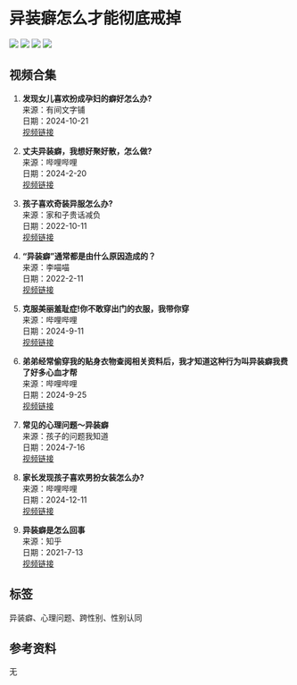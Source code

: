 # 异装癖怎么才能彻底戒掉

![](https://psstatic.cdn.bcebos.com/basics/wise_global/searchbox/1_1726315824000.png)
![](https://psstatic.cdn.bcebos.com/basics/wise_global/searchbox/3_1726311380000.png)
![](https://psstatic.cdn.bcebos.com/basics/wise_global/searchbox/2_1726310931000.png)
![](https://psstatic.cdn.bcebos.com/basics/wise_global/searchbox/1_1726315824000.png)

## 视频合集

1. **发现女儿喜欢扮成孕妇的癖好怎么办?**  
   来源：有间文字铺  
   日期：2024-10-21  
   [视频链接](https://m.baidu.com/from=1086k/bd_page_type=1/ssid=0/uid=0/pu=usm%400%2Csz%401320_220%2Cta%40qbase___3_537/baiduid=38E407098019F73DFBBA2D3CBAC404B7/w=0_10_/t=iphone/l=1/tc?ref=www_iphone&lid=10784166726746503369&pd=video&fm=alop&cyc=1&extra=%7B%22loc%22%3A%22https%253A%252F%252Fhaokan.baidu.com%252Fv%253Fpd%253Dwisenatural%2526vid%253D17336177499883560635%22%2C%22log_loc%22%3A%22https%253A%252F%252Fhaokan.baidu.com%252Fv%253Fpd%253Dwisenatural%2526vid%253D17336177499883560635%22%2C%22jsy%22%3A%221%22%2C%22hejiLoc%22%3A%22%22%2C%22baijiahao_id%22%3A%221784316614089388%22%2C%22nid%22%3A%2217336177499883560635%22%2C%22duration%22%3A87%7D&isAtom=1&clk_info=%7B%22applid%22%3A%2210784166726746503369%22%2C%22apptpl%22%3A%22normal%22%2C%22srcid%22%3A4185%2C%22tplname%22%3A%22videotab_normal%22%2C%22atn%22%3A%22index%22%7D&is_baidu=0&dict=-1&applid=10784166726746503369&module=sf&wd=&eqid=95a90e80424ff8c91000000667c0716e&w_qd=IlPT2AEptyoA_yk553Ip7AWvFjFVkowmzzsXjADQ5OQrUBMyMUZduGPgfBa&bdver=2_1&tcplug=1&sec=1718&di=3c5a3e054f5dc762&bdenc=1&nsrc=mMQ82pJog0pERasoA4JVBFKtR6eUBQrryf4YHdpwoAg9PRwn8xIHBNQsLcsIK7j6TPwn56Lig0vdZGV3ooKMCHzAjWMRH6WKH335wmKJSevoaNDI%2FB%2BhLMdBe4OuxTsD3d81wSoc5CD%2Fv6zIgH1G2IGdYj5jnnJuG8EaRFwrgtBBeSm5JVkGrJrAEDWEIVKQfPFGj5hELWE1y1TrqsnghRnK34t63gcV7N1nbxFiJNB2obfpj15tFXbSNQCyvJbzgDBI4LSuYtbpORBBuXjtk1v8dq3kKdPa8nGPrIhQsng0uB18jE8kFaCnpo0DBbABaY4pM0CTp%2BSRmHPKES7RRjlYOhL1bXNqM%2BENdAO%2BFevdUYL3zTfJP49kOhDHxywvXuP9iaRdsrfBJWG7UhTQpYCn72siBGmOR94zqWG2P700mLakJnzAqlJIzSotKmfVlk45OqZmq85VPL8yfzBuSpizLnveMOpNHltNF2KuD1DnSgtaQFSNiCfPK2t%2F%2B15W83qrQ3bN%2FpaJfzJFx%2BoGUr9LGRUMjlsrLlphRbbH6A9O3b9co6lli3LrM0HNhDXw6uw0xqNFrNE1xkO4QyXyV1dVoRWxN4%2Bgso0AOQ428gAabLUAHzaHqhNTNs8Wm50S3YcmWBcgH76AnUzOK3rrcy6tj3kavBSdaTqMV5yp47EHi7hzoCg2m6Pi%2FkabcHQks8eiZGIhsV5vyFNN2y6UZ2B2YN5%2FKKZqTWuqhG19NlgSRBRuTOeMVlgzpWNdjVhQ9manUgRETqr4Tf1tDvspLjjO1CrDDMB6iQepi2A4y%2BivRZWFWDRfPioYo0wU%2FrKH6kPvvVMnfmC5jRBPADpMBRwxupiGDs8R1qnQcwuz6IkCfnjshCAD431CXvDgxESQNKpp2CiDCihw80XisokHNnvQoRyryDAEDcdJ%2FlmxDs92FiE%2FS0AVuRhlpmWvNbXcuHBBPih6cDhmBpUIxut6MR9KRK%2BPzwMk7%2B3BdfcMyEaCmmcfu6YLysxh3ehVf68m3g%2FQXeCr1fa%2BjAhXDqXiBXoi1SsYyz9JhAqFuTnH4bY0PkGeYK1UUPNW8Bv2A77LF61G7COZIuLx64UqulftuHeQLh%2B2PyoRDOooB6TsFG88yY6nwd1AKxUXgxuWfVlRiQljnX4b7yj4NKEuUlpmYhCjPJ4Blp3cRcmNFHh31l6h3o66%2Fs8Knu9py7e0h8KMdEvl2u7Snp%2BMtH4%2BefLpdw%3D%3D)

2. **丈夫异装癖，我想好聚好散，怎么做?**  
   来源：哔哩哔哩  
   日期：2024-2-20  
   [视频链接](https://m.baidu.com/from=1086k/bd_page_type=1/ssid=0/uid=0/pu=usm%400%2Csz%401320_220%2Cta%40qbase___3_537/baiduid=38E407098019F73DFBBA2D3CBAC404B7/w=0_10_/t=iphone/l=1/tc?ref=www_iphone&lid=10784166726746503369&pd=video&fm=alop&cyc=1&extra=%7B%22loc%22%3A%22http%253A%252F%252Fwww.bilibili.com%252Fvideo%252FBV1Su4m1w7uP%22%2C%22log_loc%22%3A%22http%253A%252F%252Fwww.bilibili.com%252Fvideo%252FBV1Su4m1w7uP%22%2C%22jsy%22%3A%221%22%2C%22hejiLoc%22%3A%22%22%2C%22baijiahao_id%22%3A%22%22%2C%22nid%22%3A%22184843683143890628%22%2C%22duration%22%3A404%7D&isAtom=1&clk_info=%7B%22applid%22%3A%2210784166726746503369%22%2C%22apptpl%22%3A%22normal%22%2C%22srcid%22%3A4185%2C%22tplname%22%3A%22videotab_normal%22%2C%22atn%22%3A%22index%22%7D&is_baidu=0&dict=-1&applid=10784166726746503369&module=sf&wd=&eqid=95a90e80424ff8c91000000667c0716e&w_qd=IlPT2AEptyoA_yk553Ip7AWvFjFVkowmzzsXjADQ5OQrUBMyMUZduGPgfBa&bdver=2_1&tcplug=1&sec=1718&di=ef258eae5997fa74&bdenc=1&nsrc=mMQ82pJog0pERasoA4JVBFKtR6eUBQrryf4YHdpwoAg9PRwn8xIHBNQsLcsIK7j6TPwn56Lig0vdZGV3ooKMCKTNmAaY90QZwv%2FyCZ5ahEcaqBvWbPTdDyVXoQNvwrG3hXkhIBB1WmVqMp97Dx1yk45%2FC687EPrYcYqexycuVYzGMNMmKPimHov3AUrWgAggsAGvg7hhhSCKjYZpIDbiBbZsRc3N4bfCrWaMXETJ4d3Ci9Bg%2BwjI7pIv7r8idwpjgAFSEOPeLnzvkbG0oT1KG8VWlGt%2Bpr7zWueUukafmV8mjLjZ0%2Be4UfqwE2MFKaRUaZcdTCHj9A821CaI8HTRpKSN4AbDcSVDBDpbSEhW3cF0YGf1W2wSdDNeUgDvVuoDg4ueQE%2F6i2DoVdfejSuw%2BXaCTo0nvascY0vxBc0cwrmRd3V9HevzE%2BEvNj0rhGUMfITWjT8%2B4saGWaggymcTEpOIuIUCuHWYy6oKIZPP29GCfoMkF1WR9njFiy9acxLa232s2%2Fh21YjjlYV3GQvPrE0SRDXHp8D4mORFY5uPfIZS0lUeIuKuIktBGGKbzP81Lgk83Vau6s8aHMg7sN3xmkalpxyDhHfKThd9h5vGH5NpiT2swiiYgfPBFi70ObTp0ikiqSJKC%2BofbzBBLaR0wLWxnoOe2%2BA2cNkUUbUfqsFkHep%2Fg0PBRcg22%2FJYFAUxxvo0q3NpE70zM9mfo7lheONz4Pfw2nvnpLr0h3EzehRIn2IQ1L%2BL44TsBibWADrIUBjKUd9ProSiEMcwCeD%2FGp2iFGRdjiKbR8VycYg%3D%3D)

3. **孩子喜欢奇装异服怎么办?**  
   来源：家和子贵话减负  
   日期：2022-10-11  
   [视频链接](https://m.baidu.com/from=1086k/bd_page_type=1/ssid=0/uid=0/pu=usm%400%2Csz%401320_220%2Cta%40qbase___3_537/baiduid=38E407098019F73DFBBA2D3CBAC404B7/w=0_10_/t=iphone/l=1/tc?ref=www_iphone&lid=10784166726746503369&pd=video&fm=alop&cyc=1&extra=%7B%22baijiahao_id%22%3A%221742552374144705%22%2C%22log_loc%22%3A%22https%253A%252F%252Fhaokan.baidu.com%252Fv%253Fpd%253Dwisenatural%2526vid%253D7286689434684914052%22%2C%22loc%22%3A%22https%253A%252F%252Fhaokan.baidu.com%252Fv%253Fpd%253Dwisenatural%2526vid%253D7286689434684914052%22%2C%22jsy%22%3A%221%22%2C%22vidTypeNew%22%3A%220%22%2C%22nid%22%3A%227286689434684914052%22%7D&isAtom=1&clk_info=%7B%22applid%22%3A%2210784166726746503369%22%2C%22apptpl%22%3A%22normal%22%2C%22srcid%22%3A%220%22%2C%22tplname%22%3A%22videotab_normal%22%2C%22atn%22%3A%22index%22%7D&is_baidu=0&dict=-1&applid=10784166726746503369&module=sf&wd=&eqid=95a90e80424ff8c91000000667c0716e&w_qd=IlPT2AEptyoA_yk553Ip7AWvFjFVkowmzzsXjADQ5OQrUBMyMUZduGPgfBa&bdver=2_1&tcplug=1&sec=1718&di=298c5554259d26eb&bdenc=1&nsrc=mMQ82pJog0pERasoA4JVBDu4U7tqCFG5u9gVhkJAuswoIqcHSTPJPXEOO20YxGwpvhNe%2F3ShgJZTuXLk0NLx38eoTrB9VOic9SMoCFskRmejHLjLp4kFhkzows93eCi6VZoPCDXPkN3Ulfopvn3J1zAvwWFobBa5s2jykU2TKntQXP8d9qTAu1kIRmhxbzPCI3rsJCea8RwU7KQLrT2kFdkaczR7P0%2F4HedSi9c9UTL6AA8gNbCYTErFX6VSz4%2FKnOtUYJYox50z5fyAI2Bx1MEkqzYg6QvKVyeEt%2BjHpLKgJjSRCIwB3mbksKx4%2BRvUN1erGhT38fyqfZX547rsM4M7goCOUhmT0YgBHPAaAZbCZB94wUOAxO7gKn7DoAspU%2FvJVGhKBAw1cBWn%2BHps%2Bz05H53QBSBZFyMCvqx8owwfPUWHZvQHtx08cdJtQAz1HFdW7vUmg8zG93H0Rmu4PZix1E4D86QD6WdaALvfQ156bP7gG8oFOdJquLrnuzVGKTEk3xGQcvEEZwxAmDcpfWih%2FaOqAAI4AEQdzPgUo5hP94%2B5ygulI5S5T1KTABpQ5vbNgGq%2BwxDSk7q4jmo45H9FW3XHjE0CjSawigSqgD40AiLRC90Cw%2FwXaQOwILsucbe3JFDGeeZWgkGA73GltShGie3G0%2BWULZ4%2FtzN7GJf1zI0ScHG3treMm2ueKaRn9ofXkO5w5fHR%2FWnMha2VYf65lck6CZmKwukmK51pNyT839rf78bZjWnk9b1zjtRAup7FtHMoexeq%2BQrV65Ufs4UXNfGbM1lfnfitNzkdCBFjDGSSZKXlQCBzyX72QmNbJOXm%2BISw8QzLHYUx5g7Qg2%2FrU2O4wrnzvDzjmkP0SiZr0nLGtp0hK9p9xLYCdLX%2FRRJ7VnOBwvVCcLg3Cni0%2FY0q2BWY%2FCpdzuBuO2kQm%2B9aKtRABI%2BSVgaguALRprAcZCKczl6idb84HklTZ3aHBwLlX1YBmZBI%2BN0VeYXzRhwlu2rM7StqOQGr5eQCmUBqeK8VUB1QjYQPZ2VezCyqWY880HDgtQ9hSDq5yHH07LxMSU94fHOmQ6ybfS%2BmhfkDNdZqL60YHOCajjoN9B2tIQouig2Hu9b%2FT2a8Lv3oY11E3859rSUonujAEGnb%2FFpl)

4. **“异装癖”通常都是由什么原因造成的？**  
   来源：李喵喵  
   日期：2022-2-11  
   [视频链接](https://m.baidu.com/from=1086k/bd_page_type=1/ssid=0/uid=0/pu=usm%400%2Csz%401320_220%2Cta%40qbase___3_537/baiduid=38E407098019F73DFBBA2D3CBAC404B7/w=0_10_/t=iphone/l=1/tc?ref=www_iphone&lid=10784166726746503369&pd=video&fm=alop&cyc=1&extra=%7B%22baijiahao_id%22%3A%221628908437418845%22%2C%22log_loc%22%3A%22https%253A%252F%252Fhaokan.baidu.com%252Fv%253Fpd%253Dwisenatural%2526vid%253D4523855423282857069%22%2C%22loc%22%3A%22https%253A%252F%252Fhaokan.baidu.com%252Fv%253Fpd%253Dwisenatural%2526vid%253D4523855423282857069%22%2C%22jsy%22%3A%221%22%2C%22vidTypeNew%22%3A%220%22%2C%22nid%22%3A%224523855423282857069%22%7D&isAtom=1&clk_info=%7B%22applid%22%3A%2210784166726746503369%22%2C%22apptpl%22%3A%22normal%22%2C%22srcid%22%3A%220%22%2C%22tplname%22%3A%22videotab_normal%22%2C%22atn%22%3A%22index%22%7D&is_baidu=0&dict=-1&applid=10784166726746503369&module=sf&wd=&eqid=95a90e80424ff8c91000000667c0716e&w_qd=IlPT2AEptyoA_yk553Ip7AWvFjFVkowmzzsXjADQ5OQrUBMyMUZduGPgfBa&bdver=2_1&tcplug=1&sec=1718&di=6912e3f107816de8&bdenc=1&nsrc=mMQ82pJog0pERasoA4JVBFKtR6eUBQrryf4YHdpwoAg9PRwn8xIHBNQsLcsIK7j6TPwn56Lig0vdZGV3ooKMCAKUILpA%2Fh9RPbXkN5x7KNnRepH1F03g4QY6AJ%2FDipPEsdhosuvKXflHvzawVpguCJaLA11kThPWpxw3EeEUDERn4AbjaG2Rk8SmtGPp%2FuA0N0ZVo9Iej3xdP8vAfm1kBc86xrJzwQmAyQfR5Egv4fXGQSIi1tJm1qphdkXAQTu6tPubFyWJ26YjDRbNmE9PDuzd3wJx2eOZRxE7cnRNxyXHZ46KD3PAGrau%2Fy87%2BQi2daiyMb0pv%2FAVSjnWAv0JVtZcUFke%2F3Jcib6C7VqPOahybu5G32mdjjEpwl28ngJsLOYWoZHAk%2F4qmlWR5d1q3dInr6Wzi8KczYl9%2FoxFamFEhRTLUtu%2F0LBY1uxP2BxIL%2BpkqgW3%2BX1XVhFNMVWnhlckJ0by3ABSVuPw9P4bL%2B%2BYQdpzIK3AWM0Fiy3Rh2tb34cjGvy6BNY%2BxCGOzqfqVaxcGvuWy5pB%2Fr6zjLpVYB%2BdVcnhnohoywCYXWrRzHuePommBMHsn1Pz9HBziACfD6%2FrT7Ls1jELCquJOsCbrCBjgP8tsv8d%2B%2F2%2FN%2B%2FT0CPMQyRoIAB0duhQGlvzGEdGLjw6nzxmdpDsiqcF8fpsdscvDZuRGZWoIYiy6UrMFsgJKLdBE%2BmFGgueEJNwUVkneHxZ8OAULBOhGG8WExDC9TCqeCDJW6rRtxCofZPfy0%2BipnFI5aXYZsmD1HMqqs%2F0Q5ZNkhZxELISEMIevI%2Fu4a4CUx6CtIb29zNxjnIZlViqFxM%2BdWFNM0syyd2xhngY6lZnvRfz5NgNWjVCBB1%2BGrJLqJW13e5hA42Q2mUhZVrn0lIWjLOm%2B9%2BQYIHGw2%B1Dfncfm%2BOfgf7GWpepzFJJDFClMPIb9nrVbEdScmplu3iu4sE7zl%2BsSHyl1MaLS55EQ%3D%3D)

5. **克服美丽羞耻症!你不敢穿出门的衣服，我带你穿**  
   来源：哔哩哔哩  
   日期：2024-9-11  
   [视频链接](https://m.baidu.com/from=1086k/bd_page_type=1/ssid=0/uid=0/pu=usm%400%2Csz%401320_220%2Cta%40qbase___3_537/baiduid=38E407098019F73DFBBA2D3CBAC404B7/w=0_10_/t=iphone/l=1/tc?ref=www_iphone&lid=10784166726746503369&pd=video&fm=alop&cyc=1&extra=%7B%22log_loc%22%3A%22http%253A%252F%252Fwww.bilibili.com%252Fvideo%252FBV1xr4BeCEaw%22%2C%22loc%22%3A%22http%253A%252F%252Fwww.bilibili.com%252Fvideo%252FBV1xr4BeCEaw%22%2C%22jsy%22%3A%221%22%2C%22vidTypeNew%22%3A%220%22%2C%22nid%22%3A%222611661757317315282%22%7D&isAtom=1&clk_info=%7B%22applid%22%3A%2210784166726746503369%22%2C%22apptpl%22%3A%22normal%22%2C%22srcid%22%3A%220%22%2C%22tplname%22%3A%22videotab_normal%22%2C%22atn%22%3A%22index%22%7D&is_baidu=0&dict=-1&applid=10784166726746503369&module=sf&wd=&eqid=95a90e80424ff8c91000000667c0716e&w_qd=IlPT2AEptyoA_yk553Ip7AWvFjFVkowmzzsXjADQ5OQrUBMyMUZduGPgfBa&bdver=2_1&tcplug=1&sec=1718&di=2533183ffc150825&bdenc=1&nsrc=mMQ82pJog0pERasoA4JVBFKtR6eUBQrryf4YHdpwoAg9PRwn8xIHBNQsLcsIK7j6TPwn56Lig0vdZGV3ooKMCO8G%2BVRpT13xR2SteCuoOI28gOK6ZnWZF6Hlzsr0GmU3ph9Fg7PThGNiq5ErrztqwXPJN4oIgztqVVSi5ffXhICM%2FgaWEmLdCU%2BrdBY16cpcuHkrXPusJ%2FO3o3JJk4TNNUQMlZJGnE1tnPDgFlOkiSH3%2Bc8sok9SB17g75HVlIw2i4l6fefrSAiQHxw1EicRgCN352oPghBzBkXMO5WNQNaxvTgnf8Se5rOwIGfoRrX8mXXKDK65LMOFCh0yfDgGhG89GyX0tbagCBfONUj5ttcK8ESi3BpX%2BZyjSZcuaS4K6jYYiY2ougiUoHQkqULm8WiULQKZKr%2FYCY3miMZdOQSrgQnZ%2BNLQ4kNXffDiTUTWN8JJHpquC4rjBn2moxsOJdxLiKCo6RZE8FPXhg6UncCPCRk0%2F2wuAFsEO2X%2FdfGuBr1AxBVSpc2xD7MQOTR%2FP5NI9nebWVYIr1ch%2F1u4gXDhueaLcOqY%2F79SLp%2B4%2F6C8Pq5E9D7zQow%2FeLb8%2F38IQkSusUoB1BErbshfPpYIxCsy%2FHu1Ucd%2FyY9CHTIY4i54qWovcCGGaF0T55CxHyV3pVDQWtL3iiNs1MF4A%2FYE6NmDuSCh3wdKpX%2BpYX17cEcxIYOMsBrRz8x2ybFUlip5ioDdM3mm7EB%2BMWw6zTchRiXR9ZbA74uuWjEvIEHP1MEQqfOWGUkBFvdykVySMzWDPmQXYadh7HpyQLucUUS0ph4D0j6F7QFcD7QOdXweLBwLkRZX6Tgb%2BdoX02cGEEhQH9cpSNVDNZWpLpm4ggpUc9%2F7dP6mui6vqiFnx69bKgIrc8hezy8li%2FQ3A8XjHpbuDv3cpVTUyCa7jhUtxyXz3lTmWcYxAPJ1CV4LKehhrtfAc9kfRjsKBHNYESFsuZuWBg%3D%3D)

6. **弟弟经常偷穿我的贴身衣物查阅相关资料后，我才知道这种行为叫异装癖我费了好多心血才帮**  
   来源：哔哩哔哩  
   日期：2024-9-25  
   [视频链接](https://m.baidu.com/from=1086k/bd_page_type=1/ssid=0/uid=0/pu=usm%400%2Csz%401320_220%2Cta%40qbase___3_537/baiduid=38E407098019F73DFBBA2D3CBAC404B7/w=0_10_/t=iphone/l=1/tc?ref=www_iphone&lid=10784166726746503369&pd=video&fm=alop&cyc=1&isAtom=1&clk_info=%7B%22applid%22%3A%2210784166726746503369%22%2C%22apptpl%22%3A%22normal%22%2C%22srcid%22%3A%220%22%2C%22tplname%22%3A%22videotab_normal%22%2C%22atn%22%3A%22index%22%7D&is_baidu=0&dict=-1&applid=10784166726746503369&module=sf&wd=&eqid=95a90e80424ff8c91000000667c0716e&w_qd=IlPT2AEptyoA_yk553Ip7AWvFjFVkowmzzsXjADQ5OQrUBMyMUZduGPgfBa&bdver=2_1&tcplug=1&sec=1718&di=c97fdf8bd68d34e9&bdenc=1&nsrc=mMQ82pJog0pERasoA4JVBDu4U7tqCFG5u9gVhkJAuswoIqcHSTPJPXEOO20YxGwpvhNe%2F3ShgJZTuXLk0NLx38eoTrB9VOic9SMoCFskRmejHLjLp4kFhkzows93eCi6VZoPCDXPkN3Ulfopvn3J1zAvwWFobBa5s2jykU2TKntQXP8d9qTAu1kIRmhxbzPCI3rsJCea8RwU7KQLrT2kFdkaczR7P0%2F4HedSi9c9UTL6AA8gNbCYTErFX6VSz4%2FKnOtUYJYox50z5fyAI2Bx1MEkqzYg6QvKVyeEt%2BjHpLKgJjSRCIwB3mbksKx4%2BRvUN1erGhT38fyqfZX547rsM4M7goCOUhmT0YgBHPAaAZbCZB94wUOAxO7gKn7DoAspU%2FvJVGhKBAw1cBWn%2BHps%2Bz05H53QBSBZFyMCvqx8owwfPUWHZvQHtx08cdJtQAz1HFdW7vUmg8zG93H0Rmu4PZix1E4D86QD6WdaALvfQ156bP7gG8oFOdJquLrnuzVGKTEk3xGQcvEEZwxAmDcpfWih%2FaOqAAI4AEQdzPgUo5hP94%2B5ygulI5S5T1KTABpQ5vbNgGq%2BwxDSk7q4jmo45H9FW3XHjE0CjSawigSqgD40AiLRC90Cw%2FwXaQOwILsucbe3JFDGeeZWgkGA73GltShGie3G0%2BWULZ4%2FtzN7GJf1zI0ScHG3treMm2ueKaRn9ofXkO5w5fHR%2FWnMha2VYf65lck6CZmKwukmK51pNyT839rf78bZjWnk9b1zjtRAup7FtHMoexeq%2BQrV65Ufs4UXNfGbM1lfnfitNzkdCBFjDGSSZKXlQCBzyX72QmNbJOXm%2BISw8QzLHYUx5g7Qg2%2FrU2O4wrnzvDzjmkP0SiZr0nLGtp0hK9p9xLYCdLX%2FRRJ7VnOBwvVCcLg3Cni0%2FY0q2BWY%2FCpdzuBuO2kQm%2B9aKtRABI%2BSVgaguALRprAcZCKczl6idb84HklTZ3aHBwLlX1YBmZBI%2BN0VeYXzRhwlu2rM7StqOQGr5eQCmUBqeK8VUB1QjYQPZ2VezCyqWY880HDgtQ9hSDq5yHH07LxMSU94fHOmQ6ybfS%2BmhfkDNdZqL60YHOCajjoN9B2tIQouig2Hu9b%2FT2a8Lv3oY11E3859rSUonujAEGnb%2FFpl)

7. **常见的心理问题～异装癖**  
   来源：孩子的问题我知道  
   日期：2024-7-16  
   [视频链接](https://m.baidu.com/from=1086k/bd_page_type=1/ssid=0/uid=0/pu=usm%400%2Csz%401320_220%2Cta%40qbase___3_537/baiduid=38E407098019F73DFBBA2D3CBAC404B7/w=0_10_/t=iphone/l=1/tc?ref=www_iphone&lid=10784166726746503369&pd=video&fm=alop&cyc=1&extra=%7B%22baijiahao_id%22%3A%221784979323856352%22%2C%22log_loc%22%3A%22https%253A%252F%252Fhaokan.baidu.com%252Fv%253Fpd%253Dwisenatural%2526vid%253D7453415830034367749%22%2C%22loc%22%3A%22https%253A%252F%252Fhaokan.baidu.com%252Fv%253Fpd%253Dwisenatural%2526vid%253D7453415830034367749%22%2C%22jsy%22%3A%221%22%2C%22vidTypeNew%22%3A%220%22%2C%22nid%22%3A%227453415830034367749%22%7D&isAtom=1&clk_info=%7B%22applid%22%3A%2210784166726746503369%22%2C%22apptpl%22%3A%22normal%22%2C%22srcid%22%3A%220%22%2C%22tplname%22%3A%22videotab_normal%22%2C%22atn%22%3A%22index%22%7D&is_baidu=0&dict=-1&applid=10784166726746503369&module=sf&wd=&eqid=95a90e80424ff8c91000000667c0716e&w_qd=IlPT2AEptyoA_yk553Ip7AWvFjFVkowmzzsXjADQ5OQrUBMyMUZduGPgfBa&bdver=2_1&tcplug=1&sec=1718&di=926d2e7e4067427d&bdenc=1&nsrc=mMQ82pJog0pERasoA4JVBFKtR6eUBQrryf4YHdpwoAg9PRwn8xIHBNQsLcsIK7j6TPwn56Lig0vdZGV3ooKMCAKUILpA%2Fh9RPbXkN5x7KNnRepH1F03g4QY6AJ%2FDipPEsdhosuvKXflHvzawVpguCJaLA11kThPWpxw3EeEUDERn4AbjaG2Rk8SmtGPp%2FuA0N0ZVo9Iej3xdP8vAfm1kBc86xrJzwQmAyQfR5Egv4fXGQSIi1tJm1qphdkXAQTu6tPubFyWJ26YjDRbNmE9PDuzd3wJx2eOZRxE7cnRNxyXHZ46KD3PAGrau%2Fy87%2BQi2daiyMb0pv%2FAVSjnWAv0JVtZcUFke%2F3Jcib6C7VqPOahybu5G32mdjjEpwl28ngJsLOYWoZHAk%2F4qmlWR5d1q3dInr6Wzi8KczYl9%2FoxFamFEhRTLUtu%2F0LBY1uxP2BxIL%2BpkqgW3%2BX1XVhFNMVWnhlckJ0by3ABSVuPw9P4bL%2B%2BYQdpzIK3AWM0Fiy3Rh2tb34cjGvy6BNY%2BxCGOzqfqVaxcGvuWy5pB%2Fr6zjLpVYB%2BdVcnhnohoywCYXWrRzHuePommBMHsn1Pz9HBziACfD6%2FrT7Ls1jELCquJOsCbrCBjgP8tsv8d%2B%2F2%2FN%2B%2FT0CPMQyRoIAB0duhQGlvzGEdGLjw6nzxmdpDsiqcF8fpsdscvDZuRGZWoIYiy6UrMFsgJKLdBE%2BmFGgueEJNwUVkneHxZ8OAULBOhGG8WExDC9TCqeCDJW6rRtxCofZPfy0%2BipnFI5aXYZsmD1HMqqs%2F0Q5ZNkhZxELISEMIevI%2Fu4a4CUx6CtIb29zNxjnIZlViqFxM%2BdWFNM0syyd2xhngY6lZnvRfz5NgNWjVCBB1%2BGrJLqJW13e5hA42Q2mUhZVrn0lIWjLOm%2B9%2BQYIHGw2%B1Dfncfm%2BOfgf7GWpepzFJJDFClMPIb9nrVbEdScmplu3iu4sE7zl%2BsSHyl1MaLS55EQ%3D%3D)

8. **家长发现孩子喜欢男扮女装怎么办?**  
   来源：哔哩哔哩  
   日期：2024-12-11  
   [视频链接](https://m.baidu.com/from=1086k/bd_page_type=1/ssid=0/uid=0/pu=usm%400%2Csz%401320_220%2Cta%40qbase___3_537/baiduid=38E407098019F73DFBBA2D3CBAC404B7/w=0_10_/t=iphone/l=1/tc?ref=www_iphone&lid=10784166726746503369&pd=video&fm=alop&cyc=1&extra=%7B%22log_loc%22%3A%22https%253A%252F%252Fwww.bilibili.com%252Fvideo%252FBV1EXqmYYEUs%22%2C%22loc%22%3A%22http%253A%252F%252Fwww.bilibili.com%252Fvideo%252FBV1EXqmYYEUs%22%2C%22jsy%22%3A%221%22%2C%22vidTypeNew%22%3A%220%22%2C%22nid%22%3A%222949279209528493137%22%7D&isAtom=1&clk_info=%7B%22applid%22%3A%2210784166726746503369%22%2C%22apptpl%22%3A%22normal%22%2C%22srcid%22%3A%220%22%2C%22tplname%22%3A%22videotab_normal%22%2C%22atn%22%3A%22index%22%7D&is_baidu=0&dict=-1&applid=10784166726746503369&module=sf&wd=&eqid=95a90e80424ff8c91000000667c0716e&w_qd=IlPT2AEptyoA_yk553Ip7AWvFjFVkowmzzsXjADQ5OQrUBMyMUZduGPgfBa&bdver=2_1&tcplug=1&sec=1718&di=bf417590637ebf6f&bdenc=1&nsrc=mMQ82pJog0pERasoA4JVBFKtR6eUBQrryf4YHdpwoAg9PRwn8xIHBNQsLcsIK7j6TPwn56Lig0vdZGV3ooKMCAKUILpA%2Fh9RPbXkN5x7KNnRepH1F03g4QY6AJ%2FDipPEsdhosuvKXflHvzawVpguCJaLA11kThPWpxw3EeEUDERn4AbjaG2Rk8SmtGPp%2FuA0N0ZVo9Iej3xdP8vAfm1kBc86xrJzwQmAyQfR5Egv4fXGQSIi1tJm1qphdkXAQTu6tPubFyWJ26YjDRbNmE9PDuzd3wJx2eOZRxE7cnRNxyXHZ46KD3PAGrau%2Fy87%2BQi2daiyMb0pv%2FAVSjnWAv0JVtZcUFke%2F3Jcib6C7VqPOahybu5G32mdjjEpwl28ngJsLOYWoZHAk%2F4qmlWR5d1q3dInr6Wzi8KczYl9%2FoxFamFEhRTLUtu%2F0LBY1uxP2BxIL%2BpkqgW3%2BX1XVhFNMVWnhlckJ0by3ABSVuPw9P4bL%2B%2BYQdpzIK3AWM0Fiy3Rh2tb34cjGvy6BNY%2BxCGOzqfqVaxcGvuWy5pB%2Fr6zjLpVYB%2BdVcnhnohoywCYXWrRzHuePommBMHsn1Pz9HBziACfD6%2FrT7Ls1jELCquJOsCbrCBjgP8tsv8d%2B%2F2%2FN%2B%2FT0CPMQyRoIAB0duhQGlvzGEdGLjw6nzxmdpDsiqcF8fpsdscvDZuRGZWoIYiy6UrMFsgJKLdBE%2BmFGgueEJNwUVkneHxZ8OAULBOhGG8WExDC9TCqeCDJW6rRtxCofZPfy0%2BipnFI5aXYZsmD1HMqqs%2F0Q5ZNkhZxELISEMIevI%2Fu4a4CUx6CtIb29zNxjnIZlViqFxM%2BdWFNM0syyd2xhngY6lZnvRfz5NgNWjVCBB1%2BGrJLqJW13e5hA42Q2mUhZVrn0lIWjLOm%2B9%2BQYIHGw2%B1Dfncfm%2BOfgf7GWpepzFJJDFClMPIb9nrVbEdScmplu3iu4sE7zl%2BsSHyl1MaLS55EQ%3D%3D)

9. **异装癖是怎么回事**  
   来源：知乎  
   日期：2021-7-13  
   [视频链接](https://m.baidu.com/from=1086k/bd_page_type=1/ssid=0/uid=0/pu=usm%400%2Csz%401320_220%2Cta%40qbase___3_537/baiduid=38E407098019F73DFBBA2D3CBAC404B7/w=0_10_/t=iphone/l=1/tc?ref=www_iphone&lid=10784166726746503369&pd=video&fm=alop&cyc=1&extra=%7B%22log_loc%22%3A%22http%253A%252F%252Fwww.zhihu.com%252Fzvideo%252F1398214902637502464%22%2C%22loc%22%3A%22http%253A%252F%252Fwww.zhihu.com%252Fzvideo%252F1398214902637502464%22%2C%22jsy%22%3A%221%22%2C%22vidTypeNew%22%3A%220%22%2C%22nid%22%3A%2211278916358378508951%22%7D&isAtom=1&clk_info=%7B%22applid%22%3A%2210784166726746503369%22%2C%22apptpl%22%3A%22normal%22%2C%22srcid%22%3A%220%22%2C%22tplname%22%3A%22videotab_normal%22%2C%22atn%22%3A%22index%22%7D&is_baidu=0&dict=-1&applid=10784166726746503369&module=sf&wd=&eqid=95a90e80424ff8c91000000667c0716e&w_qd=IlPT2AEptyoA_yk553Ip7AWvFjFVkowmzzsXjADQ5OQrUBMyMUZduGPgfBa&bdver=2_1&tcplug=1&sec=1718&di=1fa9ac9782cf7ac0&bdenc=1&nsrc=mMQ82pJog0pERasoA4JVBFKtR6eUBQrryf4YHdpwoAg9PRwn8xIHBNQsLcsIK7j6TPwn56Lig0vdZGV3ooKMCOmRXV7VyASsMl3AORsM7ZL9NpfK4CC%2FUpaciz%2BPETZJn9sbeH5hLx1clvDSA0kew5OBsuyN2NDPNqaTP%2BqN4vpkp8ZGKVF8XjVAIy1FgoN58FjgCe1Mf7OQK%2B7%2BViyUtayk7tAV8pZkhoK5l4B62uueou8kECnvdWy2CTohyXrsWAVS3nLTYKBRZzZXV3%2B51fTAXnWp2mlSC1vG9Hoj3Z3Vo56e7YNHoIwAOgZdvUR6Axr5FW1laOHSPcsa9RnO7JSwkrbfSSUFvde4RqvtzxBKeuDR2HJknxt7y2M%2FlIfKJoygiasDlEW0zBM2uIW0UbVSaurRgyu0Vh5%2BPXI0Vi2errfyvFDtNQhn7yQAeIvObAYYkgj7jrj%2Fqoj5RaswbJjqvBh4iXmNk9XnX8QoRart00E7120zrq57CHGpSXkXvHQy87V0hSQkTaEoX1uiR3jIn377RL50wnc2gVrfREnAqqKuIeL7%2FzSjVJlw27hnARoAyhfH8zUsSr8SdCjWCzJWpjldPY5kxAuZMaRPs31oT5hPbelmez1c8ckunluAuyWb4DVeQwoOo1wwkjB3HuATtYfjMatYchsnZWYw39HIFpr%2FjTtFXubORe%2Bc%2B0JvetAWZjWZZ9m0o4LoVHgzs2S4QUZzB%2F8e%2BVr6XKknIbfsw0BM%2FrDVgea3VoQDKhcvJEWQCPLWlwOvQS752rucL%2Bo4GN1GiWYnMnlETckIw5lHd5veNaeCZQ29PrBPEnBiZ1GY%2Bmj9qnyxisE1aNxIsdE5cn33fqOXR8UO9V8ZKGvX31oyYy3tiXdunZc1bt41sgelqhTkbt9y4N6zwKnD6V77ZoWXMlJqgqgacVo24hafWZhCYyt5v%2BlY0IMCFOkECCN3oGLXPOt4hOht50RvVw%3D%3D)

## 标签

异装癖、心理问题、跨性别、性别认同

## 参考资料

无